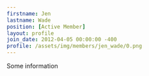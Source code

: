 ```yaml
---
firstname: Jen
lastname: Wade
position: [Active Member]
layout: profile
join_date: 2012-04-05 00:00:00 -400
profile: /assets/img/members/jen_wade/0.png
---
```

Some information
